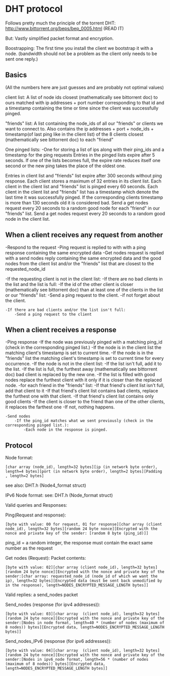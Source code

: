 DHT protocol
============

Follows pretty much the principle of the torrent DHT: http://www.bittorrent.org/beps/bep_0005.html (READ IT)

But:
Vastly simplified packet format and encryption.

Boostrapping:
The first time you install the client we bootstrap it with a node. (bandwidth should not be a problem as the client only needs to be sent one reply.)


Basics
------
(All the numbers here are just guesses and are probably not optimal values)

client list: A list of node ids closest (mathematically see bittorrent doc) to ours matched with ip addresses + port number corresponding to that id and a timestamp containing the time or time since the client was successfully pinged.

"friends" list: A list containing the node_ids of all our "friends" or clients we want to connect to.
Also contains the ip addresses + port + node_ids + timestamp(of last ping like in the client list) of the 8 clients closest (mathematically see bittorrent doc) to each "friend"

One pinged lists: 
-One for storing a list of ips along with their ping_ids and a timestamp for the ping requests
Entries in the pinged lists expire after 5 seconds.
If one of the lists becomes full, the expire rate reduces itself one second or the new ping takes the place of the oldest one.


Entries in client list and "friends" list expire after 300 seconds without ping response.
Each client stores a maximum of 32 entries in its client list.
Each client in the client list and "friends" list is pinged every 60 seconds.
Each client in the client list and "friends" list has a timestamp which denote the last time it was successfully pinged.
If the corresponding clients timestamp is more than 130 seconds old it is considered bad.
Send a get nodes request every 20 seconds to a random good node for each "friend" in our "friends" list.
Send a get nodes request every 20 seconds to a random good node in the client list.


When a client receives any request from another
-----------------------------------------------
-Respond to the request
    -Ping request is replied to with with a ping response containing the same encrypted data
    -Get nodes request is replied with a send nodes reply containing the same encrypted data and the good nodes from the client list and/or the "friends" list that are closest to the requested_node_id

-If the requesting client is not in the client list:
    -If there are no bad clients in the list and the list is full:
        -If the id of the other client is closer (mathematically see bittorrent doc) than at least one of the clients in the list or our "friends" list:
            -Send a ping request to the client.
        -if not forget about the client.

    -If there are bad clients and/or the list isn't full:
        -Send a ping request to the client 

When a client receives a response
---------------------------------
-Ping response
    -If the node was previously pinged with a matching ping_id (check in the corresponding pinged list.)
        -If the node is in the client list the matching client's timestamp is set to current time.
        -If the node is in the "friends" list the matching client's timestamp is set to current time for every occurrence.
        -If the node is not in the client list:
            -If the list isn't full, add it to the list.
            -If the list is full, the furthest away (mathematically see bittorrent doc) bad client is replaced by the new one.
            -If the list is filled with good nodes replace the furthest client with it only if it is closer than the replaced node.
        -for each friend in the "friends" list:
            -If that friend's client list isn't full, add that client to it
            -If that friend's client list contains bad clients, replace the furthest one with that client.
            -If that friend's client list contains only good clients
                -If the client is closer to the friend than one of the other clients, it replaces the farthest one
                -If not, nothing happens.

    -Send nodes
        -If the ping_id matches what we sent previously (check in the corresponding pinged list.):
            -Each node in the response is pinged.





Protocol
--------

Node format: 
```
[char array (node_id), length=32 bytes][ip (in network byte order), length=4 bytes][port (in network byte order), length=2 bytes][Padding , length=2 bytes]
```
see also: DHT.h (Node4_format struct)

IPv6 Node format: 
see: DHT.h (Node_format struct)

Valid queries and Responses:

Ping(Request and response): 
```
[byte with value: 00 for request, 01 for response][char array (client node_id), length=32 bytes][random 24 byte nonce][Encrypted with the nonce and private key of the sender: [random 8 byte (ping_id)]]
```
ping_id = a random integer, the response must contain the exact same number as the request


Get nodes (Request):
Packet contents: 
```
[byte with value: 02][char array (client node_id), length=32 bytes][random 24 byte nonce][Encrypted with the nonce and private key of the sender:[char array: requested_node_id (node_id of which we want the ip), length=32 bytes][Encrypted data (must be sent back unmodified by in the response), length=NODES_ENCRYPTED_MESSAGE_LENGTH bytes]]
```
Valid replies: a send_nodes packet

Send_nodes (response (for ipv4 addresses)): 
```
[byte with value: 03][char array  (client node_id), length=32 bytes][random 24 byte nonce][Encrypted with the nonce and private key of the sender:[Nodes in node format, length=40 * (number of nodes (maximum of 8 nodes)) bytes][Encrypted data, length=NODES_ENCRYPTED_MESSAGE_LENGTH bytes]]
```

Send_nodes_IPv6 (response (for ipv6 addresses)): 
```
[byte with value: 04][char array  (client node_id), length=32 bytes][random 24 byte nonce][Encrypted with the nonce and private key of the sender:[Nodes in ipv6_node format, length=56 * (number of nodes (maximum of 8 nodes)) bytes][Encrypted data, length=NODES_ENCRYPTED_MESSAGE_LENGTH bytes]]
```
